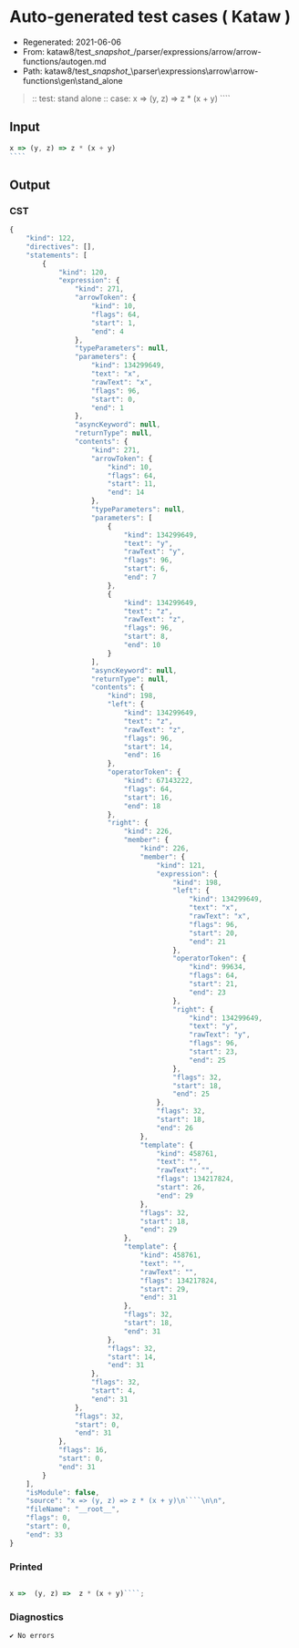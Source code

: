 # Auto-generated test cases ( Kataw )
- Regenerated: 2021-06-06
- From: kataw8/test\__snapshot__/parser/expressions/arrow/arrow-functions/autogen.md
- Path: kataw8/test\__snapshot__\parser\expressions\arrow\arrow-functions\gen\stand_alone
> :: test: stand alone
> :: case: x => (y, z) => z * (x + y)
>          ````
>          
>          
## Input

`````js
x => (y, z) => z * (x + y)
````


`````
## Output

### CST

```javascript
{
    "kind": 122,
    "directives": [],
    "statements": [
        {
            "kind": 120,
            "expression": {
                "kind": 271,
                "arrowToken": {
                    "kind": 10,
                    "flags": 64,
                    "start": 1,
                    "end": 4
                },
                "typeParameters": null,
                "parameters": {
                    "kind": 134299649,
                    "text": "x",
                    "rawText": "x",
                    "flags": 96,
                    "start": 0,
                    "end": 1
                },
                "asyncKeyword": null,
                "returnType": null,
                "contents": {
                    "kind": 271,
                    "arrowToken": {
                        "kind": 10,
                        "flags": 64,
                        "start": 11,
                        "end": 14
                    },
                    "typeParameters": null,
                    "parameters": [
                        {
                            "kind": 134299649,
                            "text": "y",
                            "rawText": "y",
                            "flags": 96,
                            "start": 6,
                            "end": 7
                        },
                        {
                            "kind": 134299649,
                            "text": "z",
                            "rawText": "z",
                            "flags": 96,
                            "start": 8,
                            "end": 10
                        }
                    ],
                    "asyncKeyword": null,
                    "returnType": null,
                    "contents": {
                        "kind": 198,
                        "left": {
                            "kind": 134299649,
                            "text": "z",
                            "rawText": "z",
                            "flags": 96,
                            "start": 14,
                            "end": 16
                        },
                        "operatorToken": {
                            "kind": 67143222,
                            "flags": 64,
                            "start": 16,
                            "end": 18
                        },
                        "right": {
                            "kind": 226,
                            "member": {
                                "kind": 226,
                                "member": {
                                    "kind": 121,
                                    "expression": {
                                        "kind": 198,
                                        "left": {
                                            "kind": 134299649,
                                            "text": "x",
                                            "rawText": "x",
                                            "flags": 96,
                                            "start": 20,
                                            "end": 21
                                        },
                                        "operatorToken": {
                                            "kind": 99634,
                                            "flags": 64,
                                            "start": 21,
                                            "end": 23
                                        },
                                        "right": {
                                            "kind": 134299649,
                                            "text": "y",
                                            "rawText": "y",
                                            "flags": 96,
                                            "start": 23,
                                            "end": 25
                                        },
                                        "flags": 32,
                                        "start": 18,
                                        "end": 25
                                    },
                                    "flags": 32,
                                    "start": 18,
                                    "end": 26
                                },
                                "template": {
                                    "kind": 458761,
                                    "text": "",
                                    "rawText": "",
                                    "flags": 134217824,
                                    "start": 26,
                                    "end": 29
                                },
                                "flags": 32,
                                "start": 18,
                                "end": 29
                            },
                            "template": {
                                "kind": 458761,
                                "text": "",
                                "rawText": "",
                                "flags": 134217824,
                                "start": 29,
                                "end": 31
                            },
                            "flags": 32,
                            "start": 18,
                            "end": 31
                        },
                        "flags": 32,
                        "start": 14,
                        "end": 31
                    },
                    "flags": 32,
                    "start": 4,
                    "end": 31
                },
                "flags": 32,
                "start": 0,
                "end": 31
            },
            "flags": 16,
            "start": 0,
            "end": 31
        }
    ],
    "isModule": false,
    "source": "x => (y, z) => z * (x + y)\n````\n\n",
    "fileName": "__root__",
    "flags": 0,
    "start": 0,
    "end": 33
}
```

### Printed

```javascript

x =>  (y, z) =>  z * (x + y)````;
```

### Diagnostics

```javascript
✔ No errors
```

